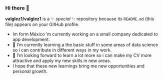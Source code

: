 ### Hi there 👋
**valglez1/valglez1** is a ✨ _special_ ✨ repository because its `README.md` (this file) appears on your GitHub profile.

- Im form México ’m currently working on a small company dedicated to app development.
- 💬 I’m currently learning a the basic stuff in some areas of data science so i can contribute in different ways in my work.
- 🤔 I’m looking forward to learn a lot more so i can make my CV more attractive and apply my new skills in new areas.
- I hope that these new learnings bring me new opportunities and personal growth.
